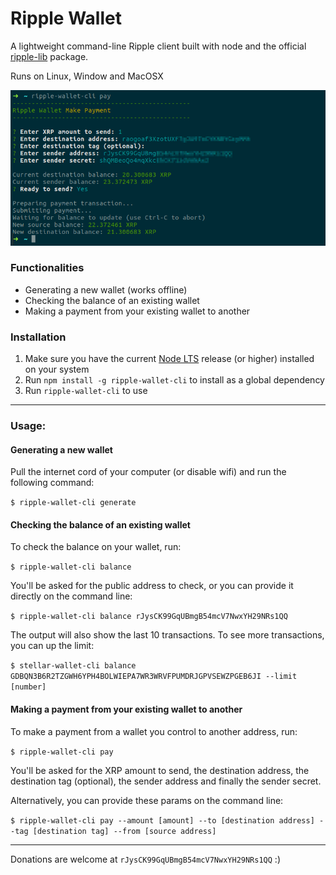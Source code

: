 # Ripple Wallet

A lightweight command-line Ripple client built with node and the official [ripple-lib](https://github.com/ripple/ripple-lib) package.

Runs on Linux, Window and MacOSX

![Network diagram](screenshot.png)

### Functionalities
- Generating a new wallet (works offline)
- Checking the balance of an existing wallet
- Making a payment from your existing wallet to another

### Installation
1. Make sure you have the current [Node LTS](https://nodejs.org/en/) release (or higher) installed on your system
2. Run `npm install -g ripple-wallet-cli` to install as a global dependency
3. Run `ripple-wallet-cli` to use

---

### Usage:

#### Generating a new wallet

Pull the internet cord of your computer (or disable wifi) and run the following command:

`$ ripple-wallet-cli generate`

#### Checking the balance of an existing wallet

To check the balance on your wallet, run:

`$ ripple-wallet-cli balance`

You'll be asked for the public address to check, or you can provide it directly on the command line:

`$ ripple-wallet-cli balance rJysCK99GqUBmgB54mcV7NwxYH29NRs1QQ`

The output will also show the last 10 transactions.
To see more transactions, you can up the limit:

`$ stellar-wallet-cli balance GDBQN3B6R2TZGWH6YPH4BOLWIEPA7WR3WRVFPUMDRJGPVSEWZPGEB6JI --limit [number]`

#### Making a payment from your existing wallet to another

To make a payment from a wallet you control to another address, run:

`$ ripple-wallet-cli pay`

You'll be asked for the XRP amount to send, the destination address, the destination tag (optional), the sender address and finally the sender secret.

Alternatively, you can provide these params on the command line:

`$ ripple-wallet-cli pay --amount [amount] --to [destination address] --tag [destination tag] --from [source address]`

---

Donations are welcome at `rJysCK99GqUBmgB54mcV7NwxYH29NRs1QQ` :)